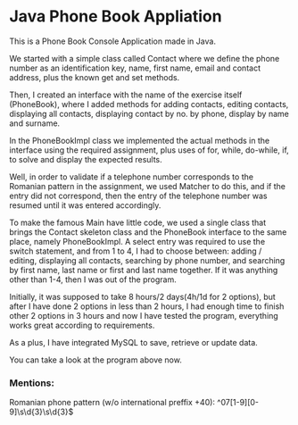 <h1>Java Phone Book Appliation</h1>

This is a Phone Book Console Application made in Java.

We started with a simple class called Contact where we define the phone number as an identification key, name, first name, email and contact address, 
plus the known get and set methods.

Then, I created an interface with the name of the exercise itself (PhoneBook), where I added methods for adding contacts, editing contacts, displaying all contacts, 
displaying contact by no. by phone, display by name and surname. 

In the PhoneBookImpl class we implemented the actual methods in the interface using the required assignment, 
plus uses of for, while, do-while, if, to solve and display the expected results.

Well, in order to validate if a telephone number corresponds to the Romanian pattern in the assignment, we used Matcher to do this, and if the entry did not correspond, 
then the entry of the telephone number was resumed until it was entered accordingly.

To make the famous Main have little code, we used a single class that brings the Contact skeleton class and the PhoneBook interface to the same place, namely PhoneBookImpl. 
A select entry was required to use the switch statement, and from 1 to 4, I had to choose between: adding / editing, displaying all contacts, searching by phone number, 
and searching by first name, last name or first and last name together. If it was anything other than 1-4, then I was out of the program.

Initially, it was supposed to take 8 hours/2 days(4h/1d for 2 options), but after I have done 2 options in less than 2 hours, I had enough time to finish other 2 options in
3 hours and now I have tested the program, everything works great according to requirements.

As a plus, I have integrated MySQL to save, retrieve or update data.

You can take a look at the program above now.

<h3>Mentions: </h3>
  Romanian phone pattern (w/o international preffix +40): ^07[1-9][0-9]\s\d{3}\s\d{3}$
